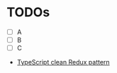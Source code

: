 # TODOs

* [ ] A
* [ ] B
* [ ] C

* [TypeScript clean Redux pattern](https://medium.com/@martin_hotell/redux-typescript-typed-actions-with-less-keystrokes-d984063901d)
